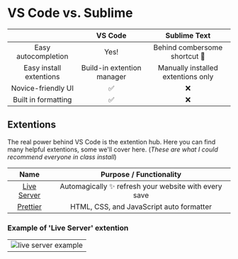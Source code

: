 # VS Code vs. Sublime

|                         |          VS Code           |            Sublime Text            |
| :---------------------: | :------------------------: | :--------------------------------: |
|   Easy autocompletion   |            Yes!            |    Behind combersome shortcut 🤢    |
| Easy install extentions | Build-in extention manager | Manually installed extentions only |
|   Novice-friendly UI    |             ✅              |                 ❌                  |
|   Built in formatting   |             ✅              |                 ❌                  |


## Extentions
The real power behind VS Code is the extention hub. Here you can find many helpful extentions, some we'll cover here. (*These are what I could recommend everyone in class install*)

|                                           Name                                           |               Purpose / Functionality                |
| :--------------------------------------------------------------------------------------: | :--------------------------------------------------: |
| [Live Server](https://marketplace.visualstudio.com/items?itemName=ritwickdey.LiveServer) | Automagically ✨ refresh your website with every save |
|  [Prettier](https://marketplace.visualstudio.com/items?itemName=esbenp.prettier-VSCode)  |       HTML, CSS, and JavaScript auto formatter       |

### Example of 'Live Server' extention
|                                                                                                                                                 |
| :---------------------------------------------------------------------------------------------------------------------------------------------: |
| ![live server example](https://github.com/ritwickdey/vscode-live-server/raw/HEAD/images/Screenshot/vscode-live-server-explorer-menu-demo-1.gif) |